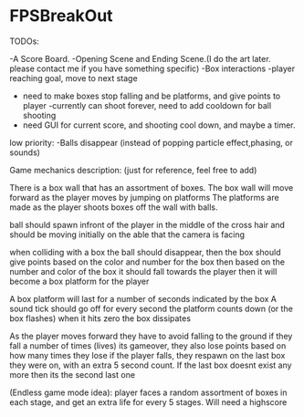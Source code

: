 # FPSBreakOut

TODOs:

-A Score Board.
-Opening Scene and Ending Scene.(I do the art later. please contact me if you have something specific)
-Box interactions
-player reaching goal, move to next stage
- need to make boxes stop falling and be platforms, and give points to player
-currently can shoot forever, need to add cooldown for ball shooting
- need GUI for current score, and shooting cool down, and maybe a timer.

low priority:
-Balls disappear (instead of popping particle effect,phasing, or sounds) 


Game mechanics description: (just for reference, feel free to add)

There is a box wall that has an assortment of boxes. 
  The box wall will move forward as the player moves by jumping on platforms
  The platforms are made as the player shoots boxes off the wall with balls.

ball should spawn infront of the player in the middle of the cross hair and should be moving initially on the able that the camera is facing

when colliding with a box the ball should disappear,
 then the box should give points based on the color and number for the box
 then based on the number and color of the box it should fall towards the player 
	then it will become a box platform for the player
	
A box platform will last for a number of seconds indicated by the box
	A sound tick should go off for every second the platform counts down (or the box flashes)
	when it hits zero the box dissipates

As the player moves forward they have to avoid falling to the ground 
	if they fall a number of times (lives) its gameover, 
        they also lose points based on how many times they lose
        if the player falls, they respawn on the last box they were on, with an extra 5 second count. 
           If the last box doesnt exist any more then its the second last one

(Endless game mode idea): 
player faces a random assortment of boxes in each stage, and get an extra life for every 5 stages.
Will need a highscore 


